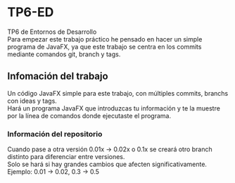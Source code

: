 # TP6-ED
TP6 de Entornos de Desarrollo  
Para empezar este trabajo práctico he pensado en hacer un simple programa de JavaFX, ya que este trabajo se centra en los commits mediante comandos git, branch y tags.  

## Infomación del trabajo
Un código JavaFX simple para este trabajo, con múltiples commits, branchs con ideas y tags.  
Hará un programa JavaFX que introduzcas tu información y te la muestre por la línea de comandos donde ejecutaste el programa.

### Información del repositorio
Cuando pase a otra versión 0.01x -> 0.02x o 0.1x se creará otro branch distinto para diferenciar entre versiones.  
Solo se hará si hay grandes cambios que afecten significativamente.  
Ejemplo: 0.01 -> 0.02, 0.3 -> 0.5